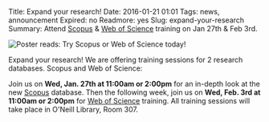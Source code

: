 Title: Expand your research!
Date: 2016-01-21 01:01 
Tags: news, announcement
Expired: no 
Readmore: yes
Slug: expand-your-research 
Summary: <!--HELLO FUTURE ME, DID THIS WORK?? -->Attend <a href="http://proxy.bc.edu/login?url=http://www.scopus.com" target="_blank" rel="noopener">Scopus</a> & <a href="http://proxy.bc.edu/login?url=http://isiknowledge.com/wos" target="_blank" rel="noopener">Web of Science</a> training on Jan 27th & Feb 3rd.

<img src="/theme/img/news/2016-01/scopus02.png" alt="Poster reads: Try Scopus or Web of Science today!" style="display:block; margin: 0 auto;">

Expand your research!  We are offering training sessions for 2 research databases.  Scopus and Web of Science:

Join us on <strong>Wed, Jan. 27th at 11:00am or 2:00pm</strong> for an in-depth look at the new <a href="http://proxy.bc.edu/login?url=http://www.scopus.com" target="_blank" rel="noopener">Scopus</a> database.  Then the following week, join us on <strong>Wed, Feb. 3rd at 11:00am or 2:00pm</strong> for <a href="http://proxy.bc.edu/login?url=http://isiknowledge.com/wos" target="_blank" rel="noopener">Web of Science</a> training.  All training sessions will take place in O'Neill Library, Room 307.




<!--<img src="/theme/img/news/2016-01/scopus01.png" alt="Poster reads: Scopus, a  large database of peer-reviewed literature with tools to track, analyze and visualize scholarly research." class="float_left">-->

